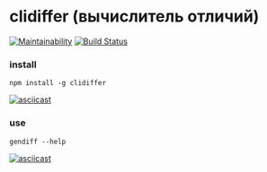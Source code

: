 # clidiffer (вычислитель отличий)
[![Maintainability](https://api.codeclimate.com/v1/badges/4c2cf93e626609003396/maintainability)](https://codeclimate.com/github/sergmsk/project-lvl2-s365/maintainability) [![Build Status](https://travis-ci.org/sergmsk/project-lvl2-s365.svg?branch=master)](https://travis-ci.org/sergmsk/project-lvl2-s365)

### install

```npm install -g clidiffer```

[![asciicast](https://asciinema.org/a/RwPsJQL5cp7vA4agDPZrs9Uf6.svg)](https://asciinema.org/a/RwPsJQL5cp7vA4agDPZrs9Uf6)

### use

```gendiff --help```

[![asciicast](https://asciinema.org/a/dy5MrJq8ccgwtdJftTUFhfWY8.svg)](https://asciinema.org/a/dy5MrJq8ccgwtdJftTUFhfWY8)
